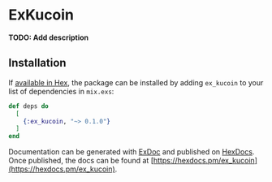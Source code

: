 # ExKucoin

**TODO: Add description**

## Installation

If [available in Hex](https://hex.pm/docs/publish), the package can be installed
by adding `ex_kucoin` to your list of dependencies in `mix.exs`:

```elixir
def deps do
  [
    {:ex_kucoin, "~> 0.1.0"}
  ]
end
```

Documentation can be generated with [ExDoc](https://github.com/elixir-lang/ex_doc)
and published on [HexDocs](https://hexdocs.pm). Once published, the docs can
be found at [https://hexdocs.pm/ex_kucoin](https://hexdocs.pm/ex_kucoin).

